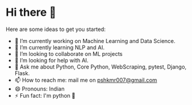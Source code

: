 # Hi there 👋

<!--
**piyushkummaar/piyushkummaar** is a ✨ _special_ ✨ repository because its `README.md` (this file) appears on your GitHub profile.
-->
Here are some ideas to get you started:

- 🔭 I’m currently working on Machine Learning and Data Science.
- 🌱 I’m currently learning NLP and AI.
- 👯 I’m looking to collaborate on ML projects
- 🤔 I’m looking for help with AI.
- 💬 Ask me about Python, Core Python, WebScraping, pytest, Django, Flask.
- 📫 How to reach me: mail me on pshkmr007@gmail.com
- 😄 Pronouns: Indian
- ⚡ Fun fact: I'm python 🐍
